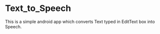 # Text_to_Speech

This is a simple android app which converts Text typed in EditText box into Speech.
